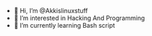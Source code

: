 - 👋 Hi, I’m @Akkislinuxstuff
- 👀 I’m interested in Hacking And Programming
- 🌱 I’m currently learning Bash script

<!---
Akkislinuxstuff/Akkislinuxstuff is a ✨ special ✨ repository because its `README.md` (this file) appears on your GitHub profile.
You can click the Preview link to take a look at your changes.
--->
